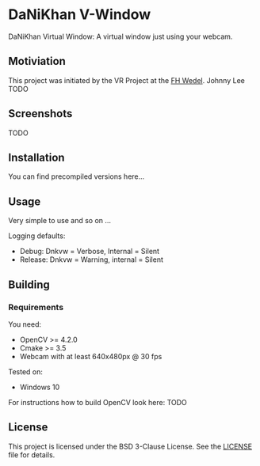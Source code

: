 # DaNiKhan V-Window
DaNiKhan Virtual Window: A virtual window just using your webcam.

## Motiviation

This project was initiated by the VR Project at the [FH Wedel](https://www.fh-wedel.de/).
Johnny Lee TODO

## Screenshots

TODO

## Installation

You can find precompiled versions here...

## Usage

Very simple to use and so on ...

Logging defaults:
* Debug: Dnkvw = Verbose, Internal = Silent
* Release: Dnkvw = Warning, internal = Silent

## Building

### Requirements

You need:
* OpenCV >= 4.2.0
* Cmake >= 3.5
* Webcam with at least 640x480px @ 30 fps

Tested on:
* Windows 10

For instructions how to build OpenCV look here: TODO

## License

This project is licensed under the BSD 3-Clause License.
See the [LICENSE](LICENSE) file for details.
